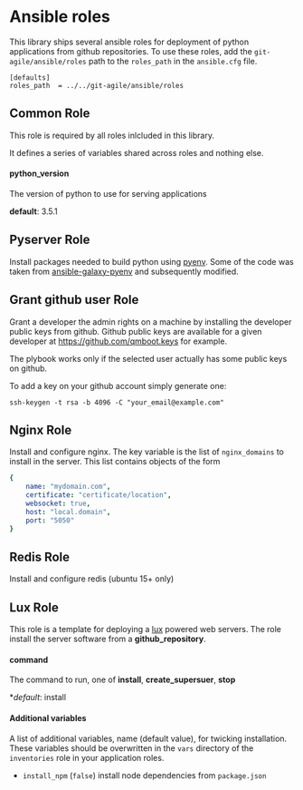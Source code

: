 # Ansible roles

This library ships several ansible roles for deployment of python applications from github repositories.
To use these roles, add the ``git-agile/ansible/roles`` path to the ``roles_path``
in the ``ansible.cfg`` file.
```
[defaults]
roles_path  = ../../git-agile/ansible/roles
```
## Common Role

This role is required by all roles inlcluded in this library.

It defines a series of variables shared across roles and nothing else.

#### python_version

The version of python to use for serving applications

**default**: 3.5.1


## Pyserver Role

Install packages needed to build python using [pyenv](https://github.com/yyuu/pyenv).
Some of the code was taken from [ansible-galaxy-pyenv](https://github.com/avanov/ansible-galaxy-pyenv)
and subsequently modified.

## Grant github user Role

Grant a developer the admin rights on a machine by installing the developer
public keys from github.
Github public keys are available for a given developer at https://github.com/qmboot.keys
for example.

The plybook works only if the selected user actually has some public keys on
github.

To add a key on your github account simply generate one:
```
ssh-keygen -t rsa -b 4096 -C "your_email@example.com"
```


## Nginx Role

Install and configure nginx. The key variable is the list of ``nginx_domains``
to install in the server. This list contains objects of the form
```yml
{
    name: "mydomain.com",
    certificate: "certificate/location",
    websocket: true,
    host: "local.domain",
    port: "5050"
}
```

## Redis Role

Install and configure redis (ubuntu 15+ only)


## Lux Role

This role is a template for deploying a [lux](https://github.com/quantmind/lux) powered web servers.
The role install the server software from a **github_repository**.

#### command

The command to run, one of **install**, **create_supersuer**, **stop**

**default*: install


#### Additional variables
A list of additional variables, name (default value), for twicking installation. These variables should be overwritten in the ``vars`` directory of the ``inventories`` role in your application roles.

* ``install_npm`` (``false``) install node dependencies from ``package.json``
